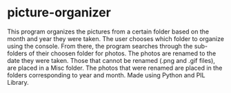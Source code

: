 # picture-organizer
This program organizes the pictures from a certain folder based on the month and year they were taken. The user chooses which folder to organize using the console. From there, the program searches through the sub-folders of their choosen folder for photos. The photos are renamed to the date they were taken. Those that cannot be renamed (.png and .gif files), are placed in a Misc folder. The photos that were renamed are placed in the folders corresponding to year and month.
Made using Python and PIL Library.
